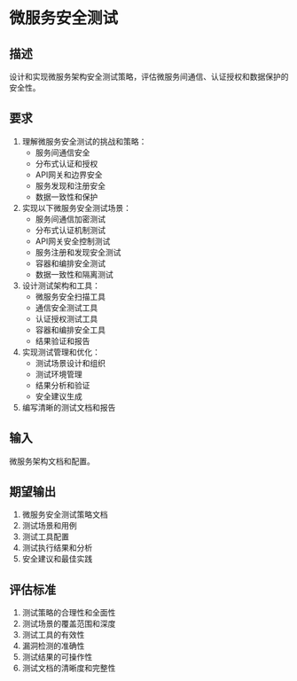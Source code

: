 # 微服务安全测试

## 描述
设计和实现微服务架构安全测试策略，评估微服务间通信、认证授权和数据保护的安全性。

## 要求
1. 理解微服务安全测试的挑战和策略：
   - 服务间通信安全
   - 分布式认证和授权
   - API网关和边界安全
   - 服务发现和注册安全
   - 数据一致性和保护
2. 实现以下微服务安全测试场景：
   - 服务间通信加密测试
   - 分布式认证机制测试
   - API网关安全控制测试
   - 服务注册和发现安全测试
   - 容器和编排安全测试
   - 数据一致性和隔离测试
3. 设计测试架构和工具：
   - 微服务安全扫描工具
   - 通信安全测试工具
   - 认证授权测试工具
   - 容器和编排安全工具
   - 结果验证和报告
4. 实现测试管理和优化：
   - 测试场景设计和组织
   - 测试环境管理
   - 结果分析和验证
   - 安全建议生成
5. 编写清晰的测试文档和报告

## 输入
微服务架构文档和配置。

## 期望输出
1. 微服务安全测试策略文档
2. 测试场景和用例
3. 测试工具配置
4. 测试执行结果和分析
5. 安全建议和最佳实践

## 评估标准
1. 测试策略的合理性和全面性
2. 测试场景的覆盖范围和深度
3. 测试工具的有效性
4. 漏洞检测的准确性
5. 测试结果的可操作性
6. 测试文档的清晰度和完整性